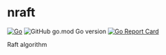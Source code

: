 # nraft

[![Go](https://github.com/nfisher/nraft/actions/workflows/go.yml/badge.svg)](https://github.com/nfisher/nraft/actions/workflows/go.yml)
![GitHub go.mod Go version](https://img.shields.io/github/go-mod/go-version/nfisher/nraft)
[![Go Report Card](https://goreportcard.com/badge/github.com/nfisher/nraft)](https://goreportcard.com/report/github.com/nfisher/nraft)

Raft algorithm
